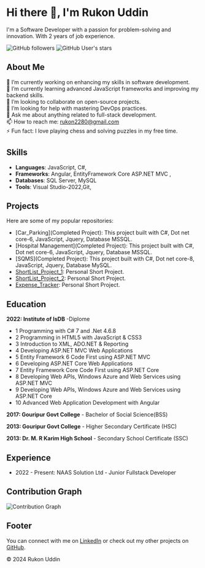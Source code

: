 


# Hi there 👋, I'm Rukon Uddin

I'm a Software Developer with a passion for problem-solving and innovation. With 2 years of job experience.

![GitHub followers](https://img.shields.io/github/followers/rukonuddinp?label=Follow&style=social) ![GitHub User's stars](https://img.shields.io/github/stars/rukonuddinp?style=social)

## About Me

🔭 I’m currently working on enhancing my skills in software development.  
🌱 I’m currently learning advanced JavaScript frameworks and improving my backend skills.  
👯 I’m looking to collaborate on open-source projects.  
🤔 I’m looking for help with mastering DevOps practices.  
💬 Ask me about anything related to full-stack development.  
📫 How to reach me: [rukon2280@gmail.com](mailto:rukon2280@gmail.com)   
⚡ Fun fact: I love playing chess and solving puzzles in my free time.

## Skills

- **Languages**: JavaScript, C#,
- **Frameworks**: Angular, EntityFramework Core ASP.NET MVC , 
- **Databases**: SQL Server, MySQL
- **Tools**: Visual Studio-2022,Git, 

## Projects

Here are some of my popular repositories:

- [Car_Parking](Completed Project): This project built with C#, Dot net core-6, JavaScript, Jquery, Database MSSQL.
- [Hospital Management](Completed Project): This project built with C#, Dot net core-6, JavaScript, Jquery, Database MSSQL.
- [SQMS](Completed Project): This project built with C#, Dot net core-8, JavaScript, Jquery, Database MySQL.
- [ShortList_Project_1](https://github.com/rukonuddinp/TechnicalTaskOfMalihaSoft): Personal Short Project.
- [ShortList_Project_2](https://github.com/rukonuddinp/ShortListOfHospitalManage): Personal Short Project.
- [Expense_Tracker](https://github.com/rukonuddinp/Expense_Tracker): Personal Short Project.
  

## Education

**2022: Institute of IsDB** -Diplome

- 1	Programming with C# 7 and .Net 4.6.8
- 2	Programming in HTML5 with JavaScript & CSS3
- 3	Introduction to XML, ADO.NET & Reporting
- 4	Developing ASP.NET MVC  Web Applications
- 5	Entity Framework 6 Code First using ASP.NET MVC 
- 6	Developing ASP.NET Core Web Applications
- 7	Entity Framework Core Code First using ASP.NET Core
- 8	Developing Web APIs, Windows Azure and Web Services using ASP.NET MVC
- 9	Developing Web APIs, Windows Azure and Web Services using ASP.NET Core
- 10	Advanced Web Application Development with Angular
  
**2017: Gouripur Govt College** - Bachelor of Social Science(BSS)

**2013: Gouripur Govt College** - Higher Secondary Certificate (HSC)

**2013: Dr. M. R Karim High School** - Secondary School Certificate (SSC)

## Experience
- 2022 - Present: NAAS Solution Ltd - Junior Fullstack Developer


## Contribution Graph

![Contribution Graph](https://github-contribution-graph.appspot.com/?username=rukonuddinp&bg_color=ffffff&color=000000&line=0000ff&point=0000ff&hide_border=true)

## Footer

You can connect with me on [LinkedIn](https://www.linkedin.com/in/rukonuddinp) or check out my other projects on [GitHub](https://github.com/rukonuddinp).

© 2024 Rukon Uddin



